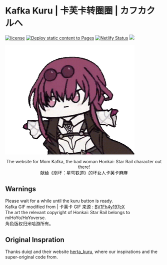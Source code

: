 ﻿# Kafka Kuru | 卡芙卡转圈圈 | カフカクルへ
[![license](https://img.shields.io/badge/license-CC_BY_NC_SA-74c853.svg)](https://github.com/MuGeminorum/kafka_kuru/blob/web/LICENSE)
[![Deploy static content to Pages](https://github.com/MuGeminorum/kafka_kuru/actions/workflows/deploy.yml/badge.svg?branch=main)](https://github.com/MuGeminorum/kafka_kuru/actions/workflows/deploy.yml)
[![Netlify Status](https://api.netlify.com/api/v1/badges/17ea8aa6-1f68-455f-a163-889528e4e900/deploy-status)](https://app.netlify.com/sites/kafka-kuru/deploys)
[![](https://img.shields.io/badge/bilibili-BV1es4y1C7Pm-fc8bab.svg)](https://www.bilibili.com/video/BV1es4y1C7Pm)

<a href="https://kafka-kuru.netlify.app"><img align="center" src="static/img/kafkaa_github.gif" style="width:82%;"></a>

<p align="center">The website for Mom Kafka, the bad woman Honkai: Star Rail character out there!<br>献给《崩坏：星穹铁道》的坏女人卡芙卡麻麻</p>

## Warnings
Please wait for a while until the kuru button is ready.<br>
Kafka GIF modified from | 卡芙卡 GIF 来源 : [BV1Fh4y197cX](https://www.bilibili.com/video/BV1Fh4y197cX) <br>
The art the relevant copyright of Honkai: Star Rail belongs to miHoYo/HoYoverse.<br>
角色版权归米哈游所有。

## Original Inspration
Thanks duiqt and their website [herta_kuru](https://github.com/duiqt/herta_kuru), where our inspirations and the super-original code from.
